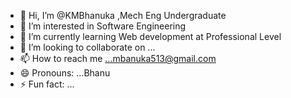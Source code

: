 - 👋 Hi, I’m @KMBhanuka ,Mech Eng Undergraduate
- 👀 I’m interested in Software Engineering 
- 🌱 I’m currently learning Web development at Professional Level 
- 💞️ I’m looking to collaborate on ...
- 📫 How to reach me ...mbanuka513@gmail.com 
- 😄 Pronouns: ...Bhanu
- ⚡ Fun fact: ...

<!---
KMBhanuka/KMBhanuka is a ✨ special ✨ repository because its `README.md` (this file) appears on your GitHub profile.
You can click the Preview link to take a look at your changes.
--->
